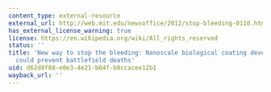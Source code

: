 ```yaml
---
content_type: external-resource
external_url: http://web.mit.edu/newsoffice/2012/stop-bleeding-0110.html
has_external_license_warning: true
license: https://en.wikipedia.org/wiki/All_rights_reserved
status: ''
title: 'New way to stop the bleeding: Nanoscale biological coating developed at MIT
  could prevent battlefield deaths'
uid: d62d8f88-e0e3-4e21-b64f-b8ccacee12b1
wayback_url: ''
---
```

